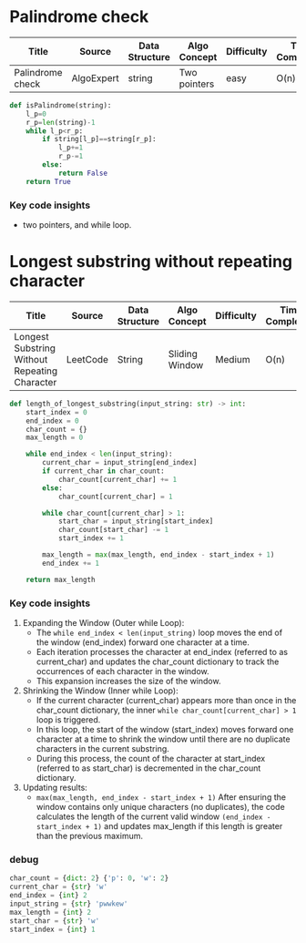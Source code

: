 # Palindrome check

| Title            | Source     | Data Structure | Algo Concept | Difficulty | Time Complexity | Space Complexity |
|------------------|------------|----------------|--------------|------------|-----------------|------------------|
| Palindrome check | AlgoExpert | string         | Two pointers | easy       | O(n)            | O(1)             |
```python
def isPalindrome(string):
    l_p=0
    r_p=len(string)-1
    while l_p<r_p:
        if string[l_p]==string[r_p]:
            l_p+=1
            r_p-=1
        else:
            return False
    return True
```
### Key code insights
* two pointers, and while loop.

# Longest substring without repeating character
| Title                                         | Source   | Data Structure | Algo Concept   | Difficulty | Time Complexity | Space Complexity |
|-----------------------------------------------|----------|----------------|----------------|------------|-----------------|------------------|
| Longest Substring Without Repeating Character | LeetCode | String         | Sliding Window | Medium     | O(n)            | O(min(m,n))      |

```python 
def length_of_longest_substring(input_string: str) -> int:
    start_index = 0
    end_index = 0
    char_count = {}
    max_length = 0

    while end_index < len(input_string):
        current_char = input_string[end_index]
        if current_char in char_count:
            char_count[current_char] += 1
        else:
            char_count[current_char] = 1

        while char_count[current_char] > 1:
            start_char = input_string[start_index]
            char_count[start_char] -= 1
            start_index += 1

        max_length = max(max_length, end_index - start_index + 1)
        end_index += 1

    return max_length

```
### Key code insights
1.	Expanding the Window (Outer while Loop):
	* The ```while end_index < len(input_string)``` loop moves the end of the window (end_index) forward one character at a time.
	* Each iteration processes the character at end_index (referred to as current_char) and updates the char_count dictionary to track the occurrences of each character in the window.
	* This expansion increases the size of the window.
2. Shrinking the Window (Inner while Loop):
	* If the current character (current_char) appears more than once in the char_count dictionary, the inner ```while char_count[current_char] > 1``` loop is triggered.
	* In this loop, the start of the window (start_index) moves forward one character at a time to shrink the window until there are no duplicate characters in the current substring.
	* During this process, the count of the character at start_index (referred to as start_char) is decremented in the char_count dictionary.
3. Updating results:
   * ```max(max_length, end_index - start_index + 1)``` 
   After ensuring the window contains only unique characters (no duplicates), the code calculates the length of the current valid window ```(end_index - start_index + 1)``` and updates max_length if this length is greater than the previous maximum.

### debug
```python
char_count = {dict: 2} {'p': 0, 'w': 2}
current_char = {str} 'w'
end_index = {int} 2
input_string = {str} 'pwwkew'
max_length = {int} 2
start_char = {str} 'w'
start_index = {int} 1
```